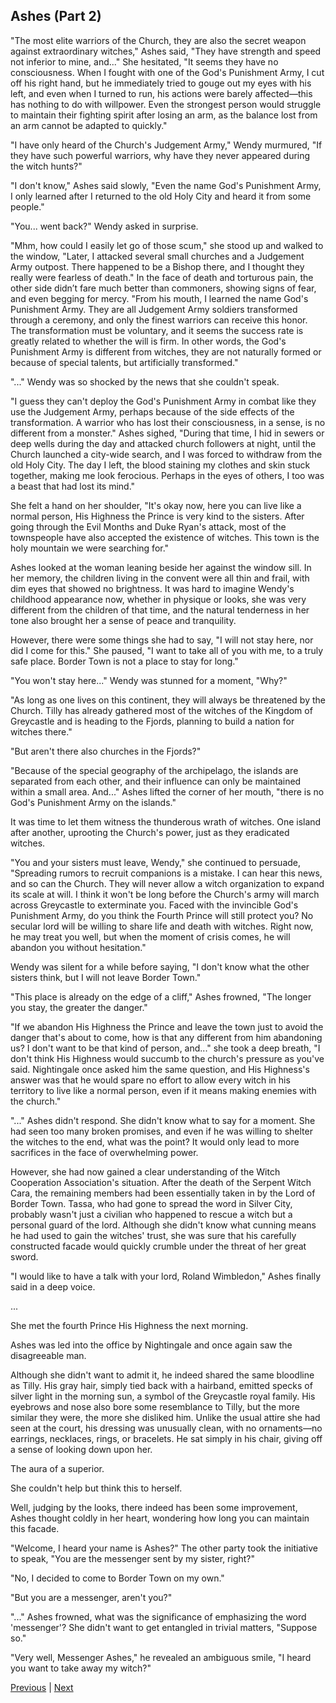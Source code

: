 ## Ashes (Part 2)
"The most elite warriors of the Church, they are also the secret weapon against extraordinary witches," Ashes said, "They have strength and speed not inferior to mine, and..." She hesitated, "It seems they have no consciousness. When I fought with one of the God's Punishment Army, I cut off his right hand, but he immediately tried to gouge out my eyes with his left, and even when I turned to run, his actions were barely affected—this has nothing to do with willpower. Even the strongest person would struggle to maintain their fighting spirit after losing an arm, as the balance lost from an arm cannot be adapted to quickly."



"I have only heard of the Church's Judgement Army," Wendy murmured, "If they have such powerful warriors, why have they never appeared during the witch hunts?"



"I don't know," Ashes said slowly, "Even the name God's Punishment Army, I only learned after I returned to the old Holy City and heard it from some people."



"You... went back?" Wendy asked in surprise.



"Mhm, how could I easily let go of those scum," she stood up and walked to the window, "Later, I attacked several small churches and a Judgement Army outpost. There happened to be a Bishop there, and I thought they really were fearless of death." In the face of death and torturous pain, the other side didn’t fare much better than commoners, showing signs of fear, and even begging for mercy. "From his mouth, I learned the name God's Punishment Army. They are all Judgement Army soldiers transformed through a ceremony, and only the finest warriors can receive this honor. The transformation must be voluntary, and it seems the success rate is greatly related to whether the will is firm. In other words, the God's Punishment Army is different from witches, they are not naturally formed or because of special talents, but artificially transformed."



"..." Wendy was so shocked by the news that she couldn't speak.



"I guess they can't deploy the God's Punishment Army in combat like they use the Judgement Army, perhaps because of the side effects of the transformation. A warrior who has lost their consciousness, in a sense, is no different from a monster." Ashes sighed, "During that time, I hid in sewers or deep wells during the day and attacked church followers at night, until the Church launched a city-wide search, and I was forced to withdraw from the old Holy City. The day I left, the blood staining my clothes and skin stuck together, making me look ferocious. Perhaps in the eyes of others, I too was a beast that had lost its mind."



She felt a hand on her shoulder, "It's okay now, here you can live like a normal person, His Highness the Prince is very kind to the sisters. After going through the Evil Months and Duke Ryan's attack, most of the townspeople have also accepted the existence of witches. This town is the holy mountain we were searching for."



Ashes looked at the woman leaning beside her against the window sill. In her memory, the children living in the convent were all thin and frail, with dim eyes that showed no brightness. It was hard to imagine Wendy's childhood appearance now, whether in physique or looks, she was very different from the children of that time, and the natural tenderness in her tone also brought her a sense of peace and tranquility.



However, there were some things she had to say, "I will not stay here, nor did I come for this." She paused, "I want to take all of you with me, to a truly safe place. Border Town is not a place to stay for long."

"You won't stay here..." Wendy was stunned for a moment, "Why?"

"As long as one lives on this continent, they will always be threatened by the Church. Tilly has already gathered most of the witches of the Kingdom of Greycastle and is heading to the Fjords, planning to build a nation for witches there."

"But aren't there also churches in the Fjords?"

"Because of the special geography of the archipelago, the islands are separated from each other, and their influence can only be maintained within a small area. And..." Ashes lifted the corner of her mouth, "there is no God's Punishment Army on the islands."

It was time to let them witness the thunderous wrath of witches. One island after another, uprooting the Church's power, just as they eradicated witches.

"You and your sisters must leave, Wendy," she continued to persuade, "Spreading rumors to recruit companions is a mistake. I can hear this news, and so can the Church. They will never allow a witch organization to expand its scale at will. I think it won't be long before the Church's army will march across Greycastle to exterminate you. Faced with the invincible God's Punishment Army, do you think the Fourth Prince will still protect you? No secular lord will be willing to share life and death with witches. Right now, he may treat you well, but when the moment of crisis comes, he will abandon you without hesitation."

Wendy was silent for a while before saying, "I don't know what the other sisters think, but I will not leave Border Town."

"This place is already on the edge of a cliff," Ashes frowned, "The longer you stay, the greater the danger."



"If we abandon His Highness the Prince and leave the town just to avoid the danger that's about to come, how is that any different from him abandoning us? I don't want to be that kind of person, and..." she took a deep breath, "I don't think His Highness would succumb to the church's pressure as you've said. Nightingale once asked him the same question, and His Highness's answer was that he would spare no effort to allow every witch in his territory to live like a normal person, even if it means making enemies with the church."

"..." Ashes didn't respond. She didn't know what to say for a moment. She had seen too many broken promises, and even if he was willing to shelter the witches to the end, what was the point? It would only lead to more sacrifices in the face of overwhelming power.

However, she had now gained a clear understanding of the Witch Cooperation Association's situation. After the death of the Serpent Witch Cara, the remaining members had been essentially taken in by the Lord of Border Town. Tassa, who had gone to spread the word in Silver City, probably wasn't just a civilian who happened to rescue a witch but a personal guard of the lord. Although she didn't know what cunning means he had used to gain the witches' trust, she was sure that his carefully constructed facade would quickly crumble under the threat of her great sword.

"I would like to have a talk with your lord, Roland Wimbledon," Ashes finally said in a deep voice.

...

She met the fourth Prince His Highness the next morning.

Ashes was led into the office by Nightingale and once again saw the disagreeable man.

Although she didn't want to admit it, he indeed shared the same bloodline as Tilly. His gray hair, simply tied back with a hairband, emitted specks of silver light in the morning sun, a symbol of the Greycastle royal family. His eyebrows and nose also bore some resemblance to Tilly, but the more similar they were, the more she disliked him. Unlike the usual attire she had seen at the court, his dressing was unusually clean, with no ornaments—no earrings, necklaces, rings, or bracelets. He sat simply in his chair, giving off a sense of looking down upon her.

The aura of a superior.



She couldn't help but think this to herself.

Well, judging by the looks, there indeed has been some improvement, Ashes thought coldly in her heart, wondering how long you can maintain this facade.

"Welcome, I heard your name is Ashes?" The other party took the initiative to speak, "You are the messenger sent by my sister, right?"

"No, I decided to come to Border Town on my own."

"But you are a messenger, aren't you?"

"..." Ashes frowned, what was the significance of emphasizing the word 'messenger'? She didn't want to get entangled in trivial matters, "Suppose so."

"Very well, Messenger Ashes," he revealed an ambiguous smile, "I heard you want to take away my witch?"





[Previous](CH0157.md) | [Next](CH0159.md)
